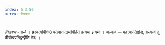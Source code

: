 ```yaml
---
index: 5.3.56
sutra: तिङश्च

---
```

_तिङश्च_ - ह्रस्वे । ह्रस्वत्वविशिष्ठे वर्तमानाद्यथाविहितं प्रत्यया इत्यर्थः । अल्पत्वं — महत्त्वप्रतिद्वन्द्वि, ह्रस्वत्वं तु दीर्घत्वप्रतिद्वन्द्वीति भेदः । 